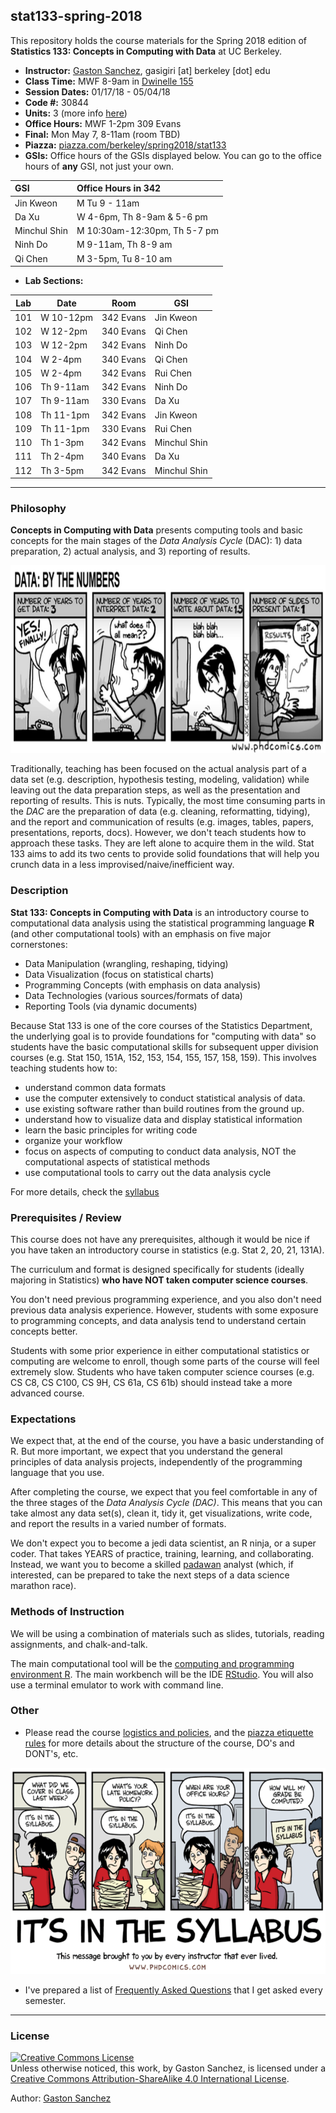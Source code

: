 ## stat133-spring-2018

This repository holds the course materials for the Spring 2018 edition of 
__Statistics 133: Concepts in Computing with Data__ at UC Berkeley.


- __Instructor:__ [Gaston Sanchez](http://gastonsanchez.com), gasigiri [at] berkeley [dot] edu
- __Class Time:__ MWF 8-9am in [Dwinelle 155](http://www.berkeley.edu/map?dwinelle)
- __Session Dates:__ 01/17/18 - 05/04/18
- __Code #:__ 30844
- __Units:__ 3 (more info [here](http://classes.berkeley.edu/content/2018-spring-stat-133-001-lec-001))
- __Office Hours:__ MWF 1-2pm 309 Evans
- __Final:__ Mon May 7, 8-11am (room TBD)
- __Piazza:__ [piazza.com/berkeley/spring2018/stat133](https://piazza.com/berkeley/spring2018/stat133)
- __GSIs:__ Office hours of the GSIs displayed below.
You can go to the office hours of __any__ GSI, not just your own.

| GSI          | Office Hours in 342 |
|:-------------|:--------------|
| Jin Kweon    | M Tu 9 - 11am |
| Da Xu        | W 4-6pm, Th 8-9am & 5-6 pm |
| Minchul Shin | M 10:30am-12:30pm, Th 5-7 pm |
| Ninh Do      | M 9-11am, Th 8-9 am |
| Qi Chen      | M 3-5pm, Tu 8-10 am |

- __Lab Sections:__

| Lab | Date       | Room         | GSI             |
|-----|------------|--------------|-----------------|
| 101 | W 10-12pm  | 342 Evans    | Jin Kweon       |
| 102 | W 12-2pm   | 340 Evans    | Qi Chen         |
| 103 | W 12-2pm   | 342 Evans    | Ninh Do         |
| 104 | W 2-4pm    | 340 Evans    | Qi Chen         |
| 105 | W 2-4pm    | 342 Evans    | Rui Chen        |
| 106 | Th 9-11am  | 342 Evans    | Ninh Do         |
| 107 | Th 9-11am  | 330 Evans    | Da Xu           |
| 108 | Th 11-1pm  | 342 Evans    | Jin Kweon       |
| 109 | Th 11-1pm  | 330 Evans    | Rui Chen        |
| 110 | Th 1-3pm   | 342 Evans    | Minchul Shin    |
| 111 | Th 2-4pm   | 340 Evans    | Da Xu           |
| 112 | Th 3-5pm   | 342 Evans    | Minchul Shin    |


-----


### Philosophy

__Concepts in Computing with Data__ presents computing tools and basic concepts 
for the main stages of the _Data Analysis Cycle_ (DAC): 1) data preparation, 
2) actual analysis, and 3) reporting of results. 

<img src="images/data-by-the-numbers.png" width="700" height="300">

Traditionally, teaching has been focused on the actual analysis part of a data 
set (e.g. description, hypothesis testing, modeling, validation) while leaving 
out the data preparation steps, as well as the presentation and reporting of results. 
This is nuts. Typically, the most time consuming parts in the _DAC_ are the 
preparation of data (e.g. cleaning, reformatting, tidying), and the report and 
communication of results (e.g. images, tables, papers, presentations, reports, docs). 
However, we don't teach students how to approach these tasks. They are left alone 
to acquire them in the wild. Stat 133 aims to add its two cents to provide solid 
foundations that will help you crunch data in a less 
improvised/naive/inefficient way.


### Description

__Stat 133: Concepts in Computing with Data__ is an introductory course to computational 
data analysis using the statistical programming language __R__ (and other computational tools)
with an emphasis on five major cornerstones:

- Data Manipulation (wrangling, reshaping, tidying)
- Data Visualization (focus on statistical charts)
- Programming Concepts (with emphasis on data analysis)
- Data Technologies (various sources/formats of data)
- Reporting Tools (via dynamic documents)

Because Stat 133 is one of the core courses of the Statistics Department,
the underlying goal is to provide foundations for "computing with data" so students 
have the basic computational skills for subsequent 
upper division courses (e.g. Stat 150, 151A, 152, 153, 154, 155, 157, 158, 159).
This involves teaching students how to:

- understand common data formats
- use the computer extensively to conduct statistical analysis of data.
- use existing software rather than build routines from the ground up.
- understand how to visualize data and display statistical information
- learn the basic principles for writing code
- organize your workflow
- focus on aspects of computing to conduct data analysis, NOT the 
computational aspects of statistical methods
- use computational tools to carry out the data analysis cycle

For more details, check the [syllabus](syllabus/README.md)


### Prerequisites / Review

This course does not have any prerequisites, although it would be nice if you 
have taken an introductory course in statistics (e.g. Stat 2, 20, 21, 131A). 

The curriculum and format is designed specifically for students (ideally 
majoring in Statistics) __who have NOT taken computer science courses__.

You don't need previous programming experience, and you also don't need previous
data analysis experience. However, students with some exposure to programming
concepts, and data analysis tend to understand certain concepts better.

Students with some prior experience in either computational statistics 
or computing are welcome to enroll, though some parts of the course will feel 
extremely slow. 
Students who have taken computer science courses (e.g. CS C8, CS C100, CS 9H, 
CS 61a, CS 61b) should instead take a more advanced course.



### Expectations

We expect that, at the end of the course, you have a basic understanding of R. 
But more important, we expect that you understand the general principles of 
data analysis projects, independently of the programming
language that you use.

After completing the course, we expect that you feel comfortable in any of 
the three stages of the _Data Analysis Cycle (DAC)_. This means that 
you can take almost any data set(s), clean it, tidy it, get visualizations, 
write code, and report the results in a varied number of formats.

We don't expect you to become a jedi data scientist, an R ninja, or a super coder. 
That takes YEARS of practice, training, learning, and collaborating. Instead, 
we want you to become a skilled [padawan](http://starwars.wikia.com/wiki/Padawan) 
analyst (which, if interested, can be prepared to take the next steps of a data 
science marathon race).



### Methods of Instruction

We will be using a combination of materials such as slides, tutorials, 
reading assignments, and chalk-and-talk.

The main computational tool will be the [computing and programming environment R](https://www.r-project.org/). 
The main workbench will be the IDE [RStudio](https://www.rstudio.com/).
You will also use a terminal emulator to work with command line.



### Other

- Please read the course [logistics and policies](syllabus/policies.md), and the [piazza etiquette rules](syllabus/piazza.md) for more details
about the structure of the course, DO's and DONT's, etc.

<a href="syllabus/policies.md"><img src="images/it-is-in-the-syllabus.png" width="580" height="330"></a>

- I've prepared a list of [Frequently Asked Questions](syllabus/faqs.md) that I get asked 
every semester.



-----

### License

<a rel="license" href="http://creativecommons.org/licenses/by-sa/4.0/"><img alt="Creative Commons License" style="border-width:0" src="https://i.creativecommons.org/l/by-sa/4.0/88x31.png" /></a><br />Unless otherwise noticed, this work, by Gaston Sanchez, is licensed under a <a rel="license" href="http://creativecommons.org/licenses/by-sa/4.0/">Creative Commons Attribution-ShareAlike 4.0 International License</a>.

Author: [Gaston Sanchez](http://gastonsanchez.com)
